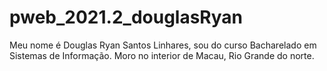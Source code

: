 # pweb_2021.2_douglasRyan

Meu nome é Douglas Ryan Santos Linhares, sou do curso Bacharelado em Sistemas de Informação.
Moro no interior de Macau, Rio Grande do norte.
